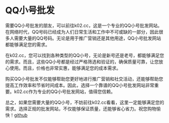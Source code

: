 # QQ小号批发

需要QQ小号批发的朋友，可以前往k02.cc，这是一个专业的QQ小号批发网站。在网络时代，QQ号码已经成为人们日常生活和工作中不可或缺的一部分，因此很多人需要大量的QQ号码。无论是用于推广营销还是其他用途，QQ小号批发网站都能够满足您的需求。

在k02.cc，您可以找到各种类型的QQ小号，无论是新号还是老号，都能够满足您的需求。而且，这些QQ小号都是经过严格筛选和验证的，确保质量可靠，让您放心使用。而且，价格也非常实惠，能够满足您的成本需求。

购买QQ小号批发不仅能够帮助您更好地进行推广营销和社交活动，还能够帮助您提高工作效率和节省时间成本。因此，选择一个靠谱的QQ小号批发网站非常重要。k02.cc作为专业的QQ小号批发网站，值得您信赖。

总之，如果您需要大量的QQ小号，不妨前往k02.cc看看，这里一定能够满足您的需求。选择正规的批发网站，不仅能够保证质量，还能够省心省力。祝您购物愉快！[github](https://github.com)